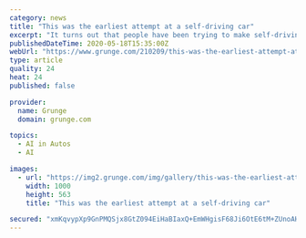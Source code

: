 ```yaml
---
category: news
title: "This was the earliest attempt at a self-driving car"
excerpt: "It turns out that people have been trying to make self-driving cars a reality for quite a long time ... in fact, possibly even longer than you can imagine."
publishedDateTime: 2020-05-18T15:35:00Z
webUrl: "https://www.grunge.com/210209/this-was-the-earliest-attempt-at-a-self-driving-car/"
type: article
quality: 24
heat: 24
published: false

provider:
  name: Grunge
  domain: grunge.com

topics:
  - AI in Autos
  - AI

images:
  - url: "https://img2.grunge.com/img/gallery/this-was-the-earliest-attempt-at-a-self-driving-car/intro-1589813602.jpg"
    width: 1000
    height: 563
    title: "This was the earliest attempt at a self-driving car"

secured: "xmKqvypXp9GnPMQSjx8GtZ094EiHaBIaxQ+EmWHgisF68Ji6OtE6tM+ZUnoAHNnenjMG8Lu565jvwEPS0eIitPCLoxpRJSBNsVcMxXQMbgsmWSFDa2V0vb5OIYtEJOfYKCUKvPxHb1xAziThML7bIOhPthUlMCz8eg9i5y1XkkFw0CUaTrZ3VOa2YP477+/RRMcJFoCp0LyfMPlQjyTv7MLrhkNtWlIeHrJTVnGPdh/0fqMN7PSLfh/gayOPISam8wISn2kVNEbO6Qiu3exhhoYEHrtQTy9VWR/5I0TlA++sazG3V/IJv//GFWazo0a+XTSiSbwr+mwBavrZlhCRQJ6ZZDDEDhHGxM3LCP7vmRNCVZoyRuIw8Pi8OiDkuTHYA1mXj+otp+4E9Js0udEtJ4UqkC1iyLDBLwBc09SPsCSb4CAtFfw9DIbsSJWS1v9nqUU6FpkumimIee6ajQwEJZkQzzlaWuskrre/X7354cI=;S/dy1T7qn9tVYu6u/5UCyQ=="
---
```


